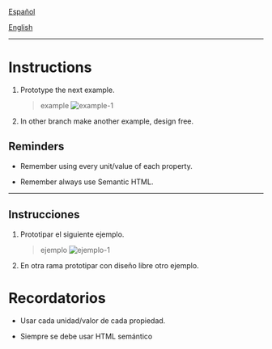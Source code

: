 [Español](#Instrucciones)

[English](#Instructions)

---

# Instructions

1. Prototype the next example.

   > example
   > ![example-1](./assets/example.gif)

2. In other branch make another example, design free.

## Reminders

- Remember using every unit/value of each property.

- Remember always use Semantic HTML.

---

## Instrucciones

1. Prototipar el siguiente ejemplo.

   > ejemplo
   > ![ejemplo-1](./assets/example.gif)

2. En otra rama prototipar con diseño libre otro ejemplo.

# Recordatorios

- Usar cada unidad/valor de cada propiedad.

- Siempre se debe usar HTML semántico
